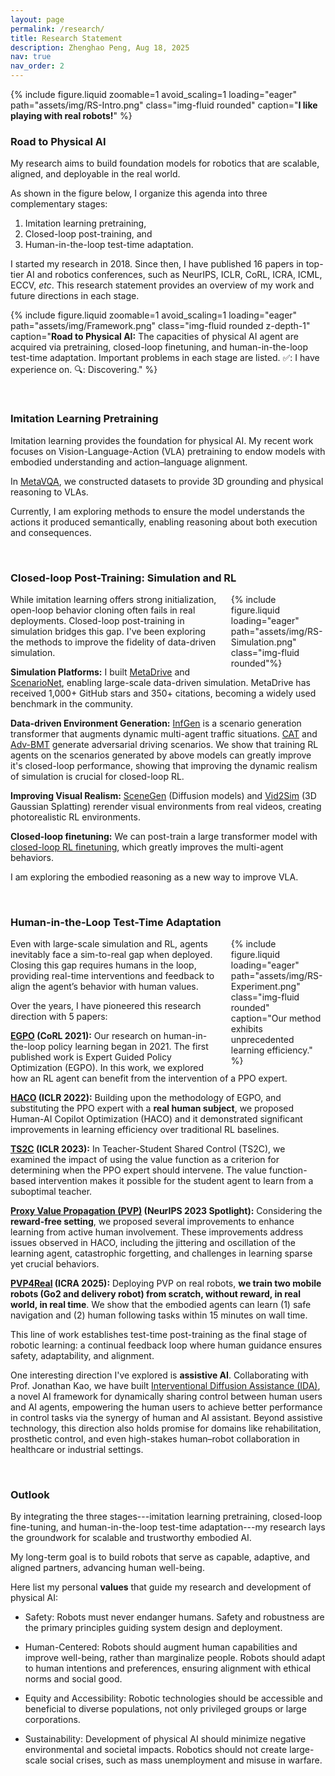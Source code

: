```yaml
---
layout: page
permalink: /research/
title: Research Statement
description: Zhenghao Peng, Aug 18, 2025
nav: true
nav_order: 2
---
```



<style>
.float-right-40 { float: right; width: 40%; margin-left: 1.5em; margin-bottom: 0.5em; }
.float-right-40 figure { width: 100%; margin: 0; }
.float-right-40 img { width: 100%; height: auto; display: block; }

.float-right-30 { float: right; width: 30%; margin-left: 1.5em; margin-bottom: 0.5em; }
.float-right-30 figure { width: 100%; margin: 0; }
.float-right-30 img { width: 100%; height: auto; display: block; }
</style>



{% include figure.liquid zoomable=1 avoid_scaling=1 loading="eager" path="assets/img/RS-Intro.png" class="img-fluid rounded" caption="<b>I like playing with real robots!</b>" %}


### Road to Physical AI

My research aims to build foundation models for robotics that are scalable, aligned, and deployable in the real world.

As shown in the figure below, I organize this agenda into three complementary stages: 

1. Imitation learning pretraining, 
2. Closed-loop post-training, and
3. Human-in-the-loop test-time adaptation.

I started my research in 2018. Since then, I have published 16 papers in top-tier AI and robotics conferences, such as NeurIPS, ICLR, CoRL, ICRA, ICML, ECCV, *etc*. This research statement provides an overview of my work and future directions in each stage.


{% include figure.liquid zoomable=1 avoid_scaling=1 loading="eager" path="assets/img/Framework.png" class="img-fluid rounded z-depth-1" caption="<b>Road to Physical AI:</b> The capacities of physical AI agent are acquired via pretraining, closed-loop finetuning, and  human-in-the-loop test-time adaptation. Important problems in each stage are listed. ✅: I have experience on. 🔍: Discovering." %}


<br>

### Imitation Learning Pretraining

Imitation learning provides the foundation for physical AI. My recent work focuses on Vision-Language-Action (VLA) pretraining to endow models with embodied understanding and action–language alignment.

In [MetaVQA](https://metadriverse.github.io/metavqa/), we constructed datasets to provide 3D grounding and physical reasoning to VLAs.

Currently, I am exploring methods to ensure the model understands the actions it produced semantically, enabling reasoning about both execution and consequences.


<br>

### Closed-loop Post-Training: Simulation and RL

<div class="float-right-30">
{% include figure.liquid loading="eager" path="assets/img/RS-Simulation.png" class="img-fluid rounded"%}
</div>


While imitation learning offers strong initialization, open-loop behavior cloning often fails in real deployments. Closed-loop post-training in simulation bridges this gap. I've been exploring the methods to improve the fidelity of data-driven simulation.

**Simulation Platforms:** I built [MetaDrive](https://github.com/metadriverse/metadrive) and [ScenarioNet](https://metadriverse.github.io/scenarionet/), enabling large-scale data-driven simulation.
MetaDrive has received 1,000+ GitHub stars and 350+ citations, becoming a widely used benchmark in the community.

**Data-driven Environment Generation:**
[InfGen](https://arxiv.org/pdf/2506.23316) is a scenario generation transformer that augments dynamic multi-agent traffic situations.
[CAT](https://metadriverse.github.io/cat/) and [Adv-BMT](https://arxiv.org/pdf/2506.09485) generate adversarial driving scenarios.
We show that training RL agents on the scenarios generated by above models can greatly improve it's closed-loop performance,
showing that improving the dynamic realism of simulation is crucial for closed-loop RL.

**Improving Visual Realism:**
[SceneGen](https://metadriverse.github.io/simgen/) (Diffusion models) and [Vid2Sim](https://metadriverse.github.io/vid2sim/) (3D Gaussian Splatting) rerender visual environments from real videos, creating photorealistic RL environments.

**Closed-loop finetuning:** We can post-train a large transformer model with [closed-loop RL finetuning](https://arxiv.org/pdf/2409.18343), which greatly improves the multi-agent behaviors.

I am exploring the embodied reasoning as a new way to improve VLA.

<br>

### Human-in-the-Loop Test-Time Adaptation


<div class="float-right-30">
{% include figure.liquid loading="eager" path="assets/img/RS-Experiment.png" class="img-fluid rounded" caption="Our method exhibits unprecedented learning efficiency." %}
</div>


Even with large-scale simulation and RL, agents inevitably face a sim-to-real gap when deployed. 
Closing this gap requires humans in the loop, providing real-time interventions and feedback to align the agent’s behavior with human values.

Over the years, I have pioneered this research direction with 5 papers:

**[EGPO](https://decisionforce.github.io/EGPO/) (CoRL 2021):** Our research on human-in-the-loop policy learning began in 2021. The first published work is Expert Guided Policy Optimization (EGPO). In this work, we explored how an RL agent can benefit from the intervention of a PPO expert.


**[HACO](https://decisionforce.github.io/HACO/) (ICLR 2022):** Building upon the methodology of EGPO, and substituting the PPO expert with a **real human subject**, we proposed Human-AI Copilot Optimization (HACO) and it demonstrated significant improvements in learning efficiency over traditional RL baselines.


**[TS2C](https://metadriverse.github.io/TS2C/) (ICLR 2023):** In Teacher-Student Shared Control (TS2C), we examined the impact of using the value function as a criterion for determining when the PPO expert should intervene. The value function-based intervention makes it possible for the student agent to learn from a suboptimal teacher.

**[Proxy Value Propagation (PVP)](https://metadriverse.github.io/pvp/) (NeurIPS 2023 Spotlight):** Considering the **reward-free setting**, we proposed several improvements to enhance learning from active human involvement. These improvements address issues observed in HACO, including the jittering and oscillation of the learning agent, catastrophic forgetting, and challenges in learning sparse yet crucial behaviors.

**[PVP4Real](https://metadriverse.github.io/pvp4real/) (ICRA 2025):** Deploying PVP on real robots, **we train two mobile robots (Go2 and delivery robot) from scratch, without reward, in real world, in real time**. We show that the embodied agents can learn (1) safe navigation and (2) human following tasks within 15 minutes on wall time.

This line of work establishes test-time post-training as the final stage of robotic learning: a continual feedback loop where human guidance ensures safety, adaptability, and alignment.

One interesting direction I've explored is **assistive AI**. Collaborating with Prof. Jonathan Kao, we have built 
[Interventional Diffusion Assistance (IDA)](https://www.arxiv.org/pdf/2409.15317), a novel AI framework for dynamically sharing control between human users and AI agents, empowering the human users to achieve better performance in control tasks via the synergy of human and AI assistant.
Beyond assistive technology, this direction also holds promise for domains like rehabilitation, prosthetic control, and even high-stakes human–robot collaboration in healthcare or industrial settings.


<br>

### Outlook

By integrating the three stages---imitation learning pretraining, closed-loop fine-tuning, and human-in-the-loop test-time adaptation---my research lays the groundwork for scalable and trustworthy embodied AI.

My long-term goal is to build robots that serve as capable, adaptive, and aligned partners, advancing human well-being.

Here list my personal **values** that guide my research and development of physical AI:

* Safety: Robots must never endanger humans. Safety and robustness are the primary principles guiding system design and deployment.

* Human-Centered: Robots should augment human capabilities and improve well-being, rather than marginalize people. Robots should adapt to human intentions and preferences, ensuring alignment with ethical norms and social good.

* Equity and Accessibility: Robotic technologies should be accessible and beneficial to diverse populations, not only privileged groups or large corporations.

* Sustainability: Development of physical AI should minimize negative environmental and societal impacts. Robotics should not create large-scale social crises, such as mass unemployment and misuse in warfare.
